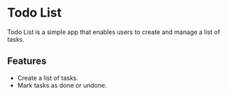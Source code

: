 # Todo List

Todo List is a simple app that enables users to create and manage a list of tasks.

## Features
- Create a list of tasks.
- Mark tasks as done or undone.
